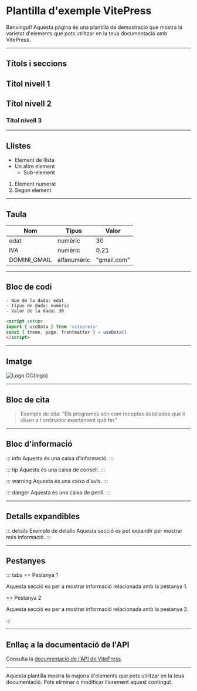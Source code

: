 # Plantilla d'exemple VitePress

Benvingut! Aquesta pàgina és una plantilla de demostració que mostra la varietat d'elements que pots utilitzar en la teua documentació amb VitePress.

---

## Títols i seccions

## Títol nivell 1

## Títol nivell 2

### Títol nivell 3

---

## Llistes

- Element de llista
- Un altre element
  - Sub-element

1. Element numerat
2. Segon element

---

## Taula

| Nom          | Tipus        | Valor        |
|--------------|--------------|-------------|
| edat         | numèric      | 30          |
| IVA          | numèric      | 0.21        |
| DOMINI_GMAIL | alfanumèric  | "gmail.com" |

---

## Bloc de codi

```plaintext
- Nom de la dada: edat
- Tipus de dada: numèric
- Valor de la dada: 30
```

```md
<script setup>
import { useData } from 'vitepress'
const { theme, page, frontmatter } = useData()
</script>
```

---

## Imatge

![Logo CC](/img/logo-cc.png){logo}

---

## Bloc de cita

> Exemple de cita: "Els programes són com receptes detallades que li diuen a l'ordinador exactament què fer."

---

## Bloc d'informació

::: info
Aquesta és una caixa d'informació.
:::

::: tip
Aquesta és una caixa de consell.
:::

::: warning
Aquesta és una caixa d'avís.
:::

::: danger
Aquesta és una caixa de perill.
:::

---

## Detalls expandibles

::: details Exemple de detalls
Aquesta secció es pot expandir per mostrar més informació.
:::

---

## Pestanyes

::: tabs
== Pestanya 1

Aquesta secció es per a mostrar informació relacionada amb la pestanya 1.

== Pestanya 2

Aquesta secció es per a mostrar informació relacionada amb la pestanya 2.

:::

---

## Enllaç a la documentació de l'API

Consulta la [documentació de l'API de VitePress](https://vitepress.dev/reference/runtime-api#usedata).

---

Aquesta plantilla mostra la majoria d'elements que pots utilitzar en la teua documentació. Pots eliminar o modificar lliurement aquest contingut.